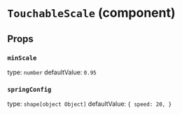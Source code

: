 `TouchableScale` (component)
============================



Props
-----

### `minScale`

type: `number`
defaultValue: `0.95`


### `springConfig`

type: `shape[object Object]`
defaultValue: `{
  speed: 20,
}`

